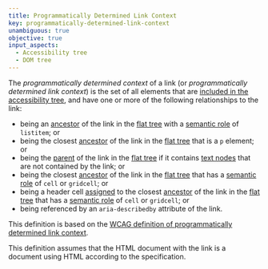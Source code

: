 ```yaml
---
title: Programmatically Determined Link Context
key: programmatically-determined-link-context
unambiguous: true
objective: true
input_aspects:
  - Accessibility tree
  - DOM tree
---
```


The _programmatically determined context_ of a link (or _programmatically determined link context_) is the set of all elements that are [included in the accessibility tree][], and have one or more of the following relationships to the link:

- being an [ancestor][] of the link in the [flat tree][] with a [semantic role][] of `listitem`; or
- being the closest [ancestor][] of the link in the [flat tree][] that is a `p` element; or
- being the [parent][] of the link in the [flat tree][] if it contains [text nodes][] that are not contained by the link; or
- being the closest [ancestor][] of the link in the [flat tree][] that has a [semantic role][] of `cell` or `gridcell`; or
- being a header cell [assigned][] to the closest [ancestor][] of the link in the [flat tree][] that has a [semantic role][] of `cell` or `gridcell`; or
- being referenced by an `aria-describedby` attribute of the link.

This definition is based on the [WCAG definition of programmatically determined link context](https://www.w3.org/TR/WCAG21/#dfn-programmatically-determined-link-context).

This definition assumes that the HTML document with the link is a document using HTML according to the specification.

[ancestor]: https://dom.spec.whatwg.org/#concept-tree-ancestor 'DOM, ancestor, 2021/11/29'
[assigned]: https://html.spec.whatwg.org/multipage/tables.html#algorithm-for-assigning-header-cells 'HTML, algorithm for assigning header cells, 2021/11/29'
[flat tree]: https://drafts.csswg.org/css-scoping/#flat-tree 'CSS Scoping Module Level 1, flat tree, 2021/11/29'
[included in the accessibility tree]: #included-in-the-accessibility-tree 'Definition of included in the accessibility tree'
[parent]: https://dom.spec.whatwg.org/#concept-tree-parent 'DOM, parent, 2021/11/29'
[semantic role]: #semantic-role 'Definition of semantic role'
[text nodes]: https://dom.spec.whatwg.org/#text 'DOM, text node, 2021/11/29'